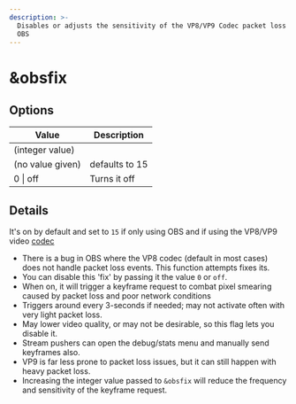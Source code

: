 ```yaml
---
description: >-
  Disables or adjusts the sensitivity of the VP8/VP9 Codec packet loss 'fix' for
  OBS
---
```


# \&obsfix

## Options

| Value            | Description    |
| ---------------- | -------------- |
| (integer value)  |                |
| (no value given) | defaults to 15 |
| 0 \| off         | Turns it off   |

## Details

It's on by default and set to `15` if only using OBS and if using the VP8/VP9 video [codec](../../advanced-settings.md#codec)

* There is a bug in OBS where the VP8 codec (default in most cases) does not handle packet loss events. This function attempts fixes its.
* You can disable this 'fix' by passing it the value `0` or `off`.
* When on, it will trigger a keyframe request to combat pixel smearing caused by packet loss and poor network conditions
* Triggers around every 3-seconds if needed; may not activate often with very light packet loss.
* May lower video quality, or may not be desirable, so this flag lets you disable it.
* Stream pushers can open the debug/stats menu and manually send keyframes also.
* VP9 is far less prone to packet loss issues, but it can still happen with heavy packet loss.
* Increasing the integer value passed to `&obsfix` will reduce the frequency and sensitivity of the keyframe request.
